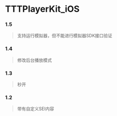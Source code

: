 # TTTPlayerKit_iOS

### 1.5
> 支持运行模拟器，但不能进行模拟器SDK接口验证

### 1.4
> 修改后台播放模式

### 1.3
> 秒开

### 1.2
 > 带有自定义SEI内容

